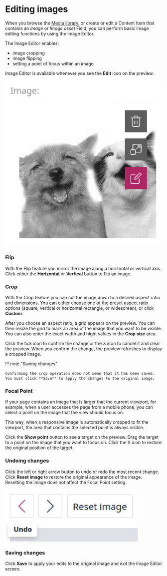 # Editing images

When you browse the [Media library](https://doc.ibexa.co/projects/userguide/en/latest/content_model/#content-and-media), 
or create or edit a Content Item that contains an *Image* 
or *Image asset* Field, you can perform basic image editing functions by using the Image Editor. 

The Image Editor enables: 

* image cropping 
* image flipping
* setting a point of focus within an image

Image Editor is available whenever you see the **Edit** icon on the preview.

![Image Editor icon](img/image_editor_icon.png)

### Flip

With the Flip feature you mirror the image along a horizontal or vertical axis.
Click either the **Horizontal** or **Vertical** button to flip an image.

### Crop

With the Crop feature you can cut the image down to a desired aspect ratio and dimensions.
You can either choose one of the preset aspect ratio options (square, vertical or horizontal rectangle, or widescreen), or click **Custom**.

After you choose an aspect ratio, a grid appears on the preview.
You can then resize the grid to mark an area of the image that you want to be visible.
You can also enter the exact width and hight values in the **Crop size** area. 

Click the tick icon to confirm the change or the X icon to cancel it and clear the preview.
When you confirm the change, the preview refreshes to display a cropped image.

!!! note "Saving changes"

    Confirming the crop operation does not mean that it has been saved.
    You must click **Save** to apply the changes to the original image.

### Focal Point

If your page contains an image that is larger that the current viewport, for example, when a user accesses the page from a mobile phone, 
you can select a point on the image that the view should focus on.

This way, when a responsive image is automatically cropped to fit the viewport, 
the area that contains the selected point is always visible.

Click the **Show point** button to see a target on the preview.
Drag the target to a point on the image that you want to focus on.
Click the X icon to restore the original position of the target.

### Undoing changes

Click the left or right arrow button to undo or redo the most recent change.
Click **Reset image** to restore the original appearance of the image. Resetting the image does not affect the Focal Point setting.

![Image Editor: Undo](img/image_editor_undo.png)

### Saving changes

Click **Save** to apply your edits to the original image and exit the Image Editor screen.
